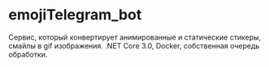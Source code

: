 # emojiTelegram_bot
Сервис, который конвертирует анимированные и статические стикеры, смайлы в gif изображения.
 .NET Core 3.0, Docker, собственная очередь обработки.
